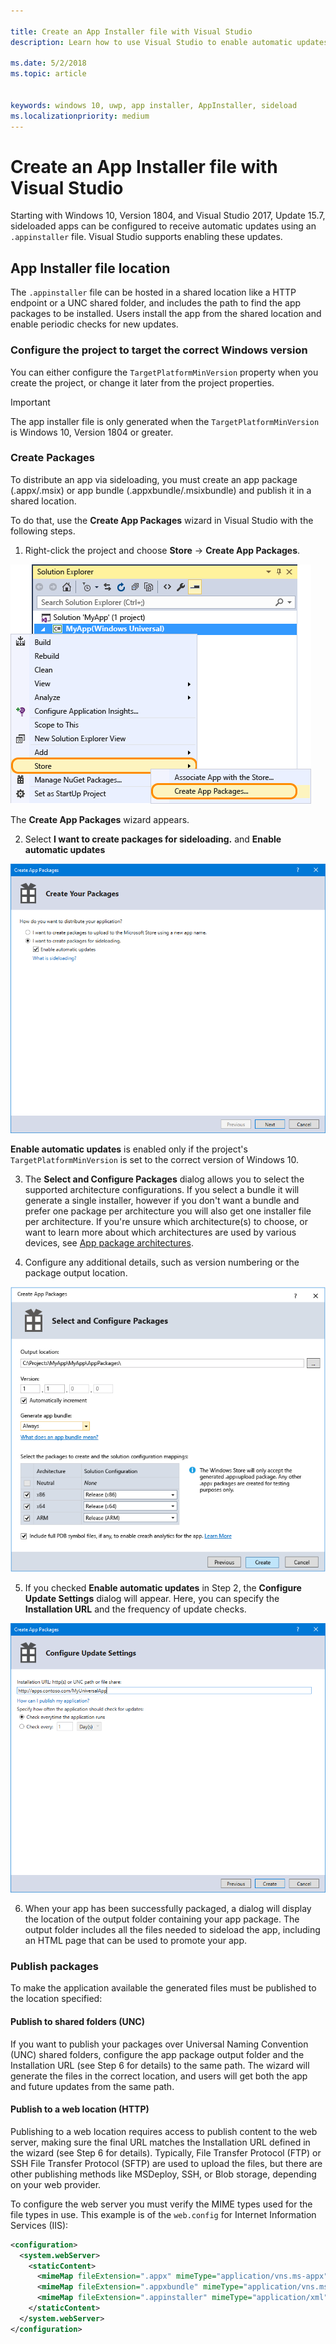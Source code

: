 ```yaml
---

title: Create an App Installer file with Visual Studio
description: Learn how to use Visual Studio to enable automatic updates using the .appinstaller file.

ms.date: 5/2/2018
ms.topic: article


keywords: windows 10, uwp, app installer, AppInstaller, sideload
ms.localizationpriority: medium
---
```


# Create an App Installer file with Visual Studio

Starting with Windows 10, Version 1804, and Visual Studio 2017, Update 15.7, sideloaded apps can be configured to receive automatic updates using an `.appinstaller` file. Visual Studio supports enabling these updates.

## App Installer file location
The `.appinstaller` file can be hosted in a shared location like a HTTP endpoint or a UNC shared folder, and includes the path to find the app packages to be installed. Users install the app from the shared location and enable periodic checks for new updates. 


### Configure the project to target the correct Windows version

You can either configure the `TargetPlatformMinVersion` property when you create the project, or change it later from the project properties. 

>[!IMPORTANT]
> The app installer file is only generated when the `TargetPlatformMinVersion` is Windows 10, Version 1804 or greater.


### Create Packages

To distribute an app via sideloading, you must create an app package (.appx/.msix) or app bundle (.appxbundle/.msixbundle) and publish it in a shared location.

To do that, use the **Create App Packages** wizard in Visual Studio with the following steps.

1. Right-click the project and choose **Store** -> **Create App Packages**.  

![Context menu with navigation to Create App Packages](images/packaging-screen2.jpg)   

The **Create App Packages** wizard appears.

2. Select **I want to create packages for sideloading.** and **Enable automatic updates**  

![Create Your Packages dialog window shown](images/select-sideloading.png)  

**Enable automatic updates** is enabled only if the project's `TargetPlatformMinVersion` is set to the correct version of Windows 10.

3. The **Select and Configure Packages** dialog allows you to select the supported architecture configurations. If you select a bundle it will generate a single installer, however if you don't want a bundle and prefer one package per architecture you will also get one installer file per architecture.  If you're unsure which architecture(s) to choose, or want to learn more about which architectures are used by various devices, see [App package architectures](device-architecture.md).

4. Configure any additional details, such as version numbering or the package output location.

![Create App Packages window with package configuration shown](images/packaging-screen5.jpg)  

5. If you checked **Enable automatic updates** in Step 2, the **Configure Update Settings** dialog will appear. Here, you can specify the **Installation URL** and the frequency of update checks.

![Configure Update Settings window with publish location configuration shown](images/sideloading-screen.png)  

6. When your app has been successfully packaged, a dialog will display the location of the output folder containing your app package. The output folder includes all the files needed to sideload the app, including an HTML page that can be used to promote your app.

### Publish packages

To make the application available the generated files must be published to the location specified:

#### Publish to shared folders (UNC)

If you want to publish your packages over Universal Naming Convention (UNC) shared folders, configure the app package output folder and the Installation URL (see Step 6 for details) to the same path. The wizard will generate the files in the correct location, and users will get both the app and future updates from the same path.

#### Publish to a web location (HTTP)

Publishing to a web location requires access to publish content to the web server, making sure the final URL matches the Installation URL defined in the wizard (see Step 6 for details). Typically, File Transfer Protocol (FTP) or SSH File Transfer Protocol (SFTP) are used to upload the files, but there are other publishing methods like MSDeploy, SSH, or Blob storage, depending on your web provider.

To configure the web server you must verify the MIME types used for the file types in use. This example is of the `web.config` for Internet Information Services (IIS):

```xml
<configuration>
  <system.webServer>
    <staticContent>
      <mimeMap fileExtension=".appx" mimeType="application/vns.ms-appx" />
      <mimeMap fileExtension=".appxbundle" mimeType="application/vns.ms-appx" />
      <mimeMap fileExtension=".appinstaller" mimeType="application/xml" />
    </staticContent>  
  </system.webServer>  
</configuration>
```




















